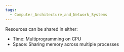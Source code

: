 ```yaml
---
tags:
  - Computer_Architecture_and_Network_Systems
---
```

Resources can be shared in either:
- Time: Multiprogramming on CPU
- Space: Sharing memory across multiple processes